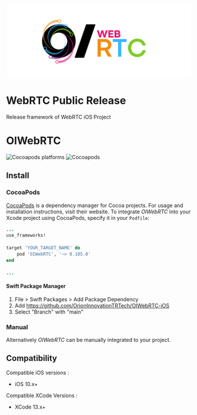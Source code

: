 <p align="center">
  <img src="OIWebRTCLogo.png?raw=true" />
</p>


# WebRTC Public Release
Release framework of WebRTC iOS Project


# OIWebRTC 

<p>
    <img alt="Cocoapods platforms" src="https://img.shields.io/cocoapods/p/OIWebRTC">
    <img alt="Cocoapods" src="https://img.shields.io/cocoapods/v/OIWebRTC">
</p>

## Install

### CocoaPods

[CocoaPods](https://cocoapods.org/pods/OIWebRTC) is a dependency manager for Cocoa projects. For usage and installation instructions, visit their website. To integrate *OIWebRTC* into your Xcode project using CocoaPods, specify it in your `Podfile`:

```ruby
...
use_frameworks!

target 'YOUR_TARGET_NAME' do
    pod 'OIWebRTC', '~> 0.105.0'
end

...
```
#### Swift Package Manager
1. File > Swift Packages > Add Package Dependency
2. Add https://github.com/OrionInnovationTRTech/OIWebRTC-iOS
3. Select "Branch" with "main"
### Manual

Alternatively *OIWebRTC* can be manually integrated to your project.

## Compatibility

Compatible iOS versions :

* iOS 10.x+

Compatible XCode Versions :

* XCode 13.x+
